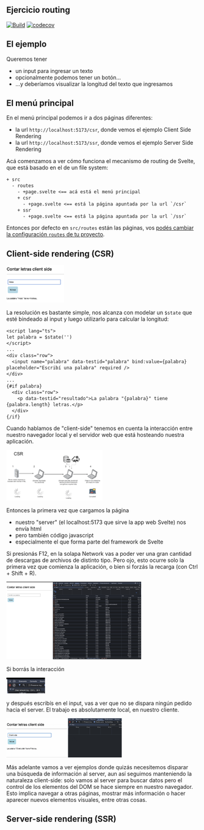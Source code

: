 
## Ejercicio routing

[![Build](https://github.com/uqbar-project/eg-routing-svelte/actions/workflows/build.yml/badge.svg)](https://github.com/uqbar-project/eg-routing-svelte/actions/workflows/build.yml) [![codecov](https://codecov.io/gh/uqbar-project/eg-routing-svelte/graph/badge.svg?token=CoIkZl3HJ6)](https://codecov.io/gh/uqbar-project/eg-routing-svelte)

## El ejemplo

Queremos tener

- un input para ingresar un texto
- opcionalmente podemos tener un botón...
- ...y deberíamos visualizar la longitud del texto que ingresamos

## El menú principal

En el menú principal podemos ir a dos páginas diferentes:

- la url `http://localhost:5173/csr`, donde vemos el ejemplo Client Side Rendering
- la url `http://localhost:5173/ssr`, donde vemos el ejemplo Server Side Rendering

Acá comenzamos a ver cómo funciona el mecanismo de routing de Svelte, que está basado en el de un file system:

```
+ src
  - routes
    - +page.svelte <== acá está el menú principal
    + csr
      - +page.svelte <== está la página apuntada por la url `/csr`
    + ssr
      - +page.svelte <== está la página apuntada por la url `/ssr`
```

Entonces por defecto en `src/routes` están las páginas, vos [podés cambiar la configuración `routes` de tu proyecto](https://svelte.dev/docs/kit/routing#:~:text=by%20editing%20the-,project%20config,-.).

## Client-side rendering (CSR)

<img src="./images/input_csr.png" alt="input client side" height="auto" width="30%">

La resolución es bastante simple, nos alcanza con modelar un `$state` que esté bindeado al input y luego utilizarlo para calcular la longitud:

```svelte
<script lang="ts">
let palabra = $state('')
</script>
...
<div class="row">
  <input name="palabra" data-testid="palabra" bind:value={palabra} placeholder="Escribí una palabra" required />
</div>
...
{#if palabra}
  <div class="row">
    <p data-testid="resultado">La palabra "{palabra}" tiene {palabra.length} letras.</p>
  </div>
{/if}
```

Cuando hablamos de "client-side" tenemos en cuenta la interacción entre nuestro navegador local y el servidor web que está hosteando nuestra aplicación.

<img src="./images/csr-architecture.png" alt="csr architecture" height="auto" width="50%">

Entonces la primera vez que cargamos la página

- nuestro "server" (el localhost:5173 que sirve la app web Svelte) nos envía html
- pero también código javascript
- especialmente el que forma parte del framework de Svelte

Si presionás F12, en la solapa Network vas a poder ver una gran cantidad de descargas de archivos de distinto tipo. Pero ojo, esto ocurre solo la primera vez que comienza la aplicación, o bien si forzás la recarga (con Ctrl + Shift + R).

<img src="./images/csr_network_browser.png" height="auto" width="70%">

Si borrás la interacción 

<img src="./images/csr_delete_network_log.png" alt="delete network log" height="auto" width="20%">

y después escribís en el input, vas a ver que no se dispara ningún pedido hacia el server. El trabajo es absolutamente local, en nuestro cliente.

<img src="./images/csr_all_local.gif" alt="client side solo local" height="auto" width="60%">

Más adelante vamos a ver ejemplos donde quizás necesitemos disparar una búsqueda de información al server, aun así seguimos manteniendo la naturaleza client-side: solo vamos al server para buscar datos pero el control de los elementos del DOM se hace siempre en nuestro navegador. Esto implica navegar a otras páginas, mostrar más información o hacer aparecer nuevos elementos visuales, entre otras cosas.

## Server-side rendering (SSR)

